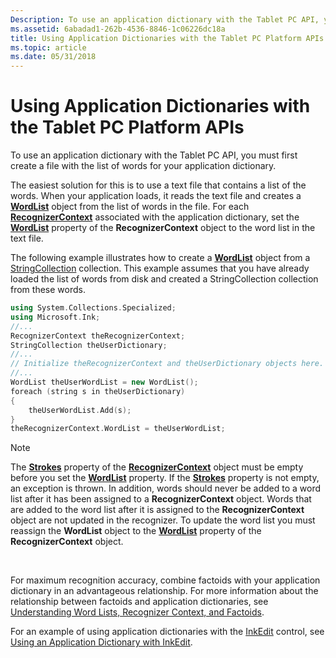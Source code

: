 ```yaml
---
Description: To use an application dictionary with the Tablet PC API, you must first create a file with the list of words for your application dictionary.
ms.assetid: 6abadad1-262b-4536-8846-1c06226dc18a
title: Using Application Dictionaries with the Tablet PC Platform APIs
ms.topic: article
ms.date: 05/31/2018
---
```


# Using Application Dictionaries with the Tablet PC Platform APIs

To use an application dictionary with the Tablet PC API, you must first create a file with the list of words for your application dictionary.

The easiest solution for this is to use a text file that contains a list of the words. When your application loads, it reads the text file and creates a [**WordList**](inkwordlist-class.md) object from the list of words in the file. For each [**RecognizerContext**](inkrecognizercontext-class.md) associated with the application dictionary, set the [**WordList**](/windows/desktop/api/msinkaut/nf-msinkaut-iinkrecognizercontext-get_wordlist) property of the **RecognizerContext** object to the word list in the text file.

The following example illustrates how to create a [**WordList**](inkwordlist-class.md) object from a [StringCollection](https://msdn.microsoft.com/library/d1w61sc5(v=VS.90).aspx) collection. This example assumes that you have already loaded the list of words from disk and created a StringCollection collection from these words.


```C++
using System.Collections.Specialized;
using Microsoft.Ink;
//...
RecognizerContext theRecognizerContext;
StringCollection theUserDictionary;
//... 
// Initialize theRecognizerContext and theUserDictionary objects here.
//...
WordList theUserWordList = new WordList();
foreach (string s in theUserDictionary)
{
    theUserWordList.Add(s);
}
theRecognizerContext.WordList = theUserWordList;
```



> [!Note]  
> The [**Strokes**](/windows/desktop/api/msinkaut/nf-msinkaut-iinkrecognizercontext-get_strokes) property of the [**RecognizerContext**](inkrecognizercontext-class.md) object must be empty before you set the [**WordList**](inkwordlist-class.md) property. If the [**Strokes**](https://msdn.microsoft.com/library/ms703293(v=VS.85).aspx) property is not empty, an exception is thrown. In addition, words should never be added to a word list after it has been assigned to a **RecognizerContext** object. Words that are added to the word list after it is assigned to the **RecognizerContext** object are not updated in the recognizer. To update the word list you must reassign the **WordList** object to the [**WordList**](/windows/desktop/api/msinkaut/nf-msinkaut-iinkrecognizercontext-get_wordlist) property of the **RecognizerContext** object.

 

For maximum recognition accuracy, combine factoids with your application dictionary in an advantageous relationship. For more information about the relationship between factoids and application dictionaries, see [Understanding Word Lists, Recognizer Context, and Factoids](understanding-wordlists--the-recognizercontext--and-factoids.md).

For an example of using application dictionaries with the [InkEdit](inkedit-control-reference.md) control, see [Using an Application Dictionary with InkEdit](using-an-application-dictionary-with-inkedit.md).

 

 



